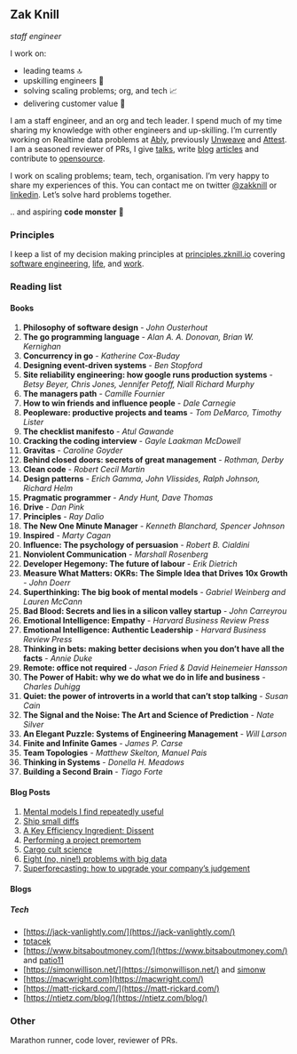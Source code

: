 ## [](https://zknill.io/about/#zak-knill)**Zak Knill**

_staff engineer_

I work on:

-   leading teams 🔝
-   upskilling engineers 💪
-   solving scaling problems; org, and tech 📈
-   delivering customer value 🤑

I am a staff engineer, and an org and tech leader. I spend much of my time sharing my knowledge with other engineers and up-skilling. I’m currently working on Realtime data problems at [Ably](https://ably.com/), previously [Unweave](https://unweave.io/) and [Attest](https://askattest.com/). I am a seasoned reviewer of PRs, I give [talks](https://zknill.io/about/talks), write [blog](https://zknill.io/about/posts) [articles](https://medium.com/@zknill) and contribute to [opensource](https://zknill.io/about/projects).

I work on scaling problems; team, tech, organisation. I’m very happy to share my experiences of this. You can contact me on twitter [@zakknill](https://twitter.com/zakknill) or [linkedin](https://www.linkedin.com/in/zknill/). Let’s solve hard problems together.

.. and aspiring **code monster** 👾

### [](https://zknill.io/about/#principles)Principles

I keep a list of my decision making principles at [principles.zknill.io](https://principles.zknill.io/) covering [software engineering](https://principles.zknill.io/list/code.html), [life](https://principles.zknill.io/list/life.html), and [work](https://principles.zknill.io/list/work.html).

### [](https://zknill.io/about/#reading-list)Reading list

#### [](https://zknill.io/about/#books)Books

1.  **Philosophy of software design** - _John Ousterhout_
2.  **The go programming language** - _Alan A. A. Donovan, Brian W. Kernighan_
3.  **Concurrency in go** - _Katherine Cox-Buday_
4.  **Designing event-driven systems** - _Ben Stopford_
5.  **Site reliability engineering: how google runs production systems** - _Betsy Beyer, Chris Jones, Jennifer Petoff, Niall Richard Murphy_
6.  **The managers path** - _Camille Fournier_
7.  **How to win friends and influence people** - _Dale Carnegie_
8.  **Peopleware: productive projects and teams** - _Tom DeMarco, Timothy Lister_
9.  **The checklist manifesto** - _Atul Gawande_
10.  **Cracking the coding interview** - _Gayle Laakman McDowell_
11.  **Gravitas** - _Caroline Goyder_
12.  **Behind closed doors: secrets of great management** - _Rothman, Derby_
13.  **Clean code** - _Robert Cecil Martin_
14.  **Design patterns** - _Erich Gamma, John Vlissides, Ralph Johnson, Richard Helm_
15.  **Pragmatic programmer** - _Andy Hunt, Dave Thomas_
16.  **Drive** - _Dan Pink_
17.  **Principles** - _Ray Dalio_
18.  **The New One Minute Manager** - _Kenneth Blanchard, Spencer Johnson_
19.  **Inspired** - _Marty Cagan_
20.  **Influence: The psychology of persuasion** - _Robert B. Cialdini_
21.  **Nonviolent Communication** - _Marshall Rosenberg_
22.  **Developer Hegemony: The future of labour** - _Erik Dietrich_
23.  **Measure What Matters: OKRs: The Simple Idea that Drives 10x Growth** - _John Doerr_
24.  **Superthinking: The big book of mental models** - _Gabriel Weinberg and Lauren McCann_
25.  **Bad Blood: Secrets and lies in a silicon valley startup** - _John Carreyrou_
26.  **Emotional Intelligence: Empathy** - _Harvard Business Review Press_
27.  **Emotional Intelligence: Authentic Leadership** - _Harvard Business Review Press_
28.  **Thinking in bets: making better decisions when you don’t have all the facts** - _Annie Duke_
29.  **Remote: office not required** - _Jason Fried & David Heinemeier Hansson_
30.  **The Power of Habit: why we do what we do in life and business** - _Charles Duhigg_
31.  **Quiet: the power of introverts in a world that can’t stop talking** - _Susan Cain_
32.  **The Signal and the Noise: The Art and Science of Prediction** - _Nate Silver_
33.  **An Elegant Puzzle: Systems of Engineering Management** - _Will Larson_
34.  **Finite and Infinite Games** - _James P. Carse_
35.  **Team Topologies** - _Matthew Skelton, Manuel Pais_
36.  **Thinking in Systems** - _Donella H. Meadows_
37.  **Building a Second Brain** - _Tiago Forte_

#### [](https://zknill.io/about/#blog-posts)Blog Posts

1.  [Mental models I find repeatedly useful](https://medium.com/@yegg/mental-models-i-find-repeatedly-useful-936f1cc405d)
2.  [Ship small diffs](https://blog.skyliner.io/ship-small-diffs-741308bec0d1)
3.  [A Key Efficiency Ingredient: Dissent](https://www.governing.com/blogs/bfc/gov-key-efficiency-agreement-dissent.html)
4.  [Performing a project premortem](https://hbr.org/2007/09/performing-a-project-premortem)
5.  [Cargo cult science](http://calteches.library.caltech.edu/51/2/CargoCult.htm)
6.  [Eight (no, nine!) problems with big data](https://www.nytimes.com/2014/04/07/opinion/eight-no-nine-problems-with-big-data.html)
7.  [Superforecasting: how to upgrade your company’s judgement](https://hbr.org/2016/05/superforecasting-how-to-upgrade-your-companys-judgment)

#### [](https://zknill.io/about/#blogs)Blogs

##### [](https://zknill.io/about/#tech)Tech

-   [https://jack-vanlightly.com/](https://jack-vanlightly.com/)
-   [tptacek](https://news.ycombinator.com/threads?id=tptacek)
-   [https://www.bitsaboutmoney.com/](https://www.bitsaboutmoney.com/) and [patio11](https://news.ycombinator.com/user?id=patio11)
-   [https://simonwillison.net/](https://simonwillison.net/) and [simonw](https://news.ycombinator.com/user?id=simonw)
-   [https://macwright.com](https://macwright.com/)
-   [https://matt-rickard.com/](https://matt-rickard.com/)
-   [https://ntietz.com/blog/](https://ntietz.com/blog/)

### [](https://zknill.io/about/#other)Other

Marathon runner, code lover, reviewer of PRs.